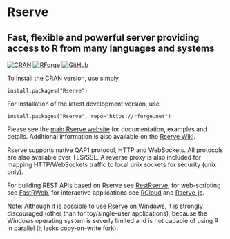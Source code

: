 # Rserve
## Fast, flexible and powerful server providing access to R from many languages and systems

[![CRAN](https://rforge.net/do/cransvg/Rserve)](https://cran.r-project.org/package=Rserve)
[![RForge](https://rforge.net/do/versvg/Rserve)](https://RForge.net/Rserve)
[![GitHub](https://github.com/s-u/PKI/actions/workflows/check.yml/badge.svg?event=push)](https://github.com/s-u/Rserve/actions)

To install the CRAN version, use simply

```
install.packages("Rserve")
```

For installation of the latest development version, use

```
install.packages("Rserve", repo="https://rforge.net")
```

Please see the [main Rserve website](https://rforge.net/Rserve/) for documentation, examples and details. Additional information is also available on the [Rserve Wiki](https://github.com/s-u/Rserve/wiki).

Rserve supports native QAP1 protocol, HTTP and WebSockets. All protocols are also available over TLS/SSL. A reverse proxy is also included for mapping HTTP/WebSockets traffic to local unix sockets for security (unix only).

For building REST APIs based on Rserve see [RestRserve](https://restrserve.org/), for web-scripting see [FastRWeb](https://rforge.net/FastRWeb/), for interactive applications see [RCloud](https://rcloud.social/) and [Rserve-js](https://github.com/att/rserve-js).

Note: Although it is possible to use Rserve on Windows, it is strongly discouraged (other than for toy/single-user applications), because the Windows operating system is severly limited and is not capable of using R in parallel (it lacks copy-on-write fork).
